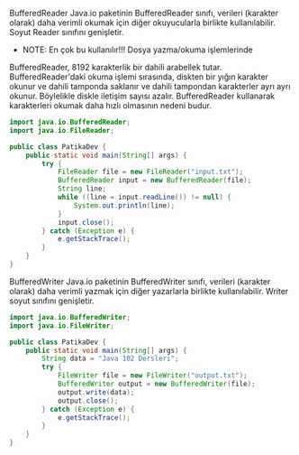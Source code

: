BufferedReader
Java.io paketinin BufferedReader sınıfı, verileri (karakter olarak) daha verimli okumak için diğer okuyucularla birlikte
kullanılabilir. Soyut Reader sınıfını genişletir.

* NOTE: En çok bu kullanılır!!! Dosya yazma/okuma işlemlerinde

BufferedReader, 8192 karakterlik bir dahili arabellek tutar. BufferedReader'daki okuma işlemi sırasında, diskten bir
yığın karakter okunur ve dahili tamponda saklanır ve dahili tampondan karakterler ayrı ayrı okunur. Böylelikle diskle
iletişim sayısı azalır. BufferedReader kullanarak karakterleri okumak daha hızlı olmasının nedeni budur.

````java
import java.io.BufferedReader;
import java.io.FileReader;

public class PatikaDev {
    public static void main(String[] args) {
        try {
            FileReader file = new FileReader("input.txt");
            BufferedReader input = new BufferedReader(file);
            String line;
            while ((line = input.readLine()) != null) {
                System.out.println(line);
            }
            input.close();
        } catch (Exception e) {
            e.getStackTrace();
        }
    }
}
````

BufferedWriter
Java.io paketinin BufferedWriter sınıfı, verileri (karakter olarak) daha verimli yazmak için diğer yazarlarla birlikte
kullanılabilir. Writer soyut sınıfını genişletir.

````java
import java.io.BufferedWriter;
import java.io.FileWriter;

public class PatikaDev {
    public static void main(String[] args) {
        String data = "Java 102 Dersleri";
        try {
            FileWriter file = new FileWriter("output.txt");
            BufferedWriter output = new BufferedWriter(file);
            output.write(data);
            output.close();
        } catch (Exception e) {
            e.getStackTrace();
        }
    }
}
````